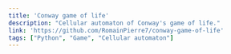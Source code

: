 ```yaml
---
title: 'Conway game of life'
description: "Cellular automaton of Conway's game of life."
link: 'https://github.com/RomainPierre7/conway-game-of-life'
tags: ["Python", "Game", "Cellular automaton"]
---
```

